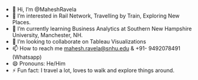 - 👋 Hi, I’m @MaheshRavela
- 👀 I’m interested in Rail Network, Travelling by Train, Exploring New Places.
- 🌱 I’m currently learning Business Analytics at Southern New Hampshire University, Manchester, NH.
- 💞️ I’m looking to collaborate on Tableau Visualizations
- 📫 How to reach me mahesh.ravela@snhu.edu & +91- 9492078491 (Whatsapp)
- 😄 Pronouns: He/Him
- ⚡ Fun fact: I travel a lot, loves to walk and explore things around.

<!---
MaheshRavela/MaheshRavela is a ✨ special ✨ repository because its `README.md` (this file) appears on your GitHub profile.
You can click the Preview link to take a look at your changes.
--->
